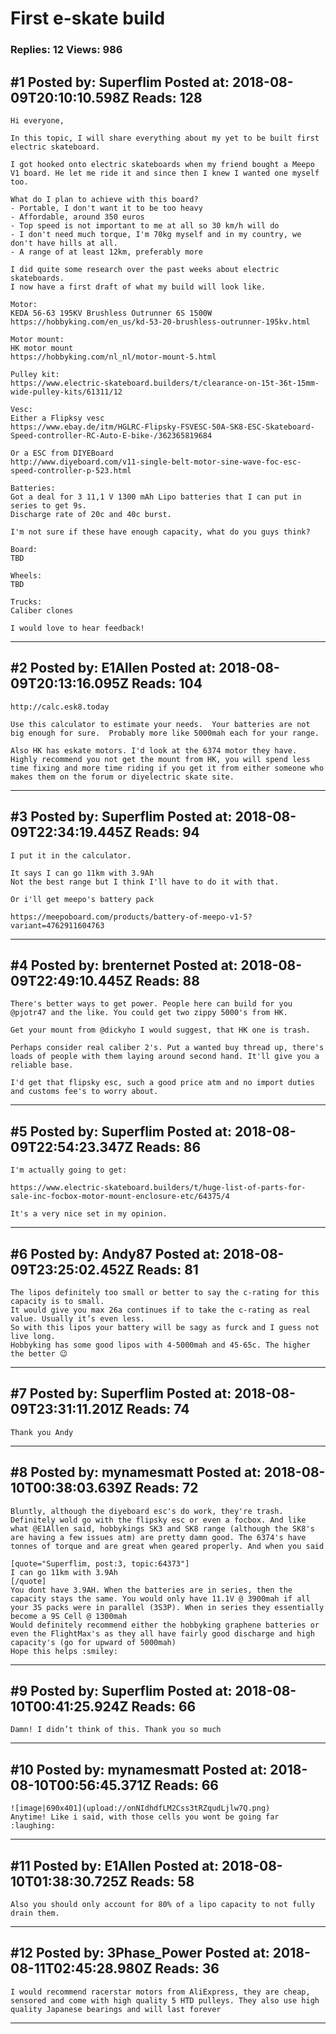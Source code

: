 # First e-skate build

### Replies: 12 Views: 986

## \#1 Posted by: Superflim Posted at: 2018-08-09T20:10:10.598Z Reads: 128

```
Hi everyone,

In this topic, I will share everything about my yet to be built first electric skateboard.

I got hooked onto electric skateboards when my friend bought a Meepo V1 board. He let me ride it and since then I knew I wanted one myself too. 

What do I plan to achieve with this board?
- Portable, I don't want it to be too heavy
- Affordable, around 350 euros
- Top speed is not important to me at all so 30 km/h will do
- I don't need much torque, I'm 70kg myself and in my country, we don't have hills at all.
- A range of at least 12km, preferably more 

I did quite some research over the past weeks about electric skateboards.
I now have a first draft of what my build will look like.

Motor:
KEDA 56-63 195KV Brushless Outrunner 6S 1500W
https://hobbyking.com/en_us/kd-53-20-brushless-outrunner-195kv.html

Motor mount:
HK motor mount
https://hobbyking.com/nl_nl/motor-mount-5.html

Pulley kit:
https://www.electric-skateboard.builders/t/clearance-on-15t-36t-15mm-wide-pulley-kits/61311/12

Vesc:
Either a Flipksy vesc 
https://www.ebay.de/itm/HGLRC-Flipsky-FSVESC-50A-SK8-ESC-Skateboard-Speed-controller-RC-Auto-E-bike-/362365819684

Or a ESC from DIYEBoard
http://www.diyeboard.com/v11-single-belt-motor-sine-wave-foc-esc-speed-controller-p-523.html

Batteries:
Got a deal for 3 11,1 V 1300 mAh Lipo batteries that I can put in series to get 9s.
Discharge rate of 20c and 40c burst.

I'm not sure if these have enough capacity, what do you guys think?

Board:
TBD

Wheels:
TBD

Trucks:
Caliber clones

I would love to hear feedback!
```

---
## \#2 Posted by: E1Allen Posted at: 2018-08-09T20:13:16.095Z Reads: 104

```
http://calc.esk8.today

Use this calculator to estimate your needs.  Your batteries are not big enough for sure.  Probably more like 5000mah each for your range.

Also HK has eskate motors. I'd look at the 6374 motor they have.  Highly recommend you not get the mount from HK, you will spend less time fixing and more time riding if you get it from either someone who makes them on the forum or diyelectric skate site.
```

---
## \#3 Posted by: Superflim Posted at: 2018-08-09T22:34:19.445Z Reads: 94

```
I put it in the calculator.

It says I can go 11km with 3.9Ah
Not the best range but I think I'll have to do it with that.

Or i'll get meepo's battery pack 

https://meepoboard.com/products/battery-of-meepo-v1-5?variant=4762911604763
```

---
## \#4 Posted by: brenternet Posted at: 2018-08-09T22:49:10.445Z Reads: 88

```
There's better ways to get power. People here can build for you @pjotr47 and the like. You could get two zippy 5000's from HK. 

Get your mount from @dickyho I would suggest, that HK one is trash.

Perhaps consider real caliber 2's. Put a wanted buy thread up, there's loads of people with them laying around second hand. It'll give you a reliable base. 

I'd get that flipsky esc, such a good price atm and no import duties and customs fee's to worry about.
```

---
## \#5 Posted by: Superflim Posted at: 2018-08-09T22:54:23.347Z Reads: 86

```
I'm actually going to get:

https://www.electric-skateboard.builders/t/huge-list-of-parts-for-sale-inc-focbox-motor-mount-enclosure-etc/64375/4

It's a very nice set in my opinion.
```

---
## \#6 Posted by: Andy87 Posted at: 2018-08-09T23:25:02.452Z Reads: 81

```
The lipos definitely too small or better to say the c-rating for this capacity is to small.
It would give you max 26a continues if to take the c-rating as real value. Usually it’s even less.
So with this lipos your battery will be sagy as furck and I guess not live long.
Hobbyking has some good lipos with 4-5000mah and 45-65c. The higher the better 😉
```

---
## \#7 Posted by: Superflim Posted at: 2018-08-09T23:31:11.201Z Reads: 74

```
Thank you Andy
```

---
## \#8 Posted by: mynamesmatt Posted at: 2018-08-10T00:38:03.639Z Reads: 72

```
Bluntly, although the diyeboard esc's do work, they're trash. Definitely wold go with the flipsky esc or even a focbox. And like what @E1Allen said, hobbykings SK3 and SK8 range (although the SK8's are having a few issues atm) are pretty damn good. The 6374's have tonnes of torque and are great when geared properly. And when you said 

[quote="Superflim, post:3, topic:64373"]
I can go 11km with 3.9Ah
[/quote]
You dont have 3.9AH. When the batteries are in series, then the capacity stays the same. You would only have 11.1V @ 3900mah if all your 3S packs were in parallel (3S3P). When in series they essentially become a 9S Cell @ 1300mah
Would definitely recommend either the hobbyking graphene batteries or even the FlightMax's as they all have fairly good discharge and high capacity's (go for upward of 5000mah) 
Hope this helps :smiley:
```

---
## \#9 Posted by: Superflim Posted at: 2018-08-10T00:41:25.924Z Reads: 66

```
Damn! I didn’t think of this. Thank you so much
```

---
## \#10 Posted by: mynamesmatt Posted at: 2018-08-10T00:56:45.371Z Reads: 66

```
![image|690x401](upload://onNIdhdfLM2Css3tRZqudLjlw7Q.png)
Anytime! Like i said, with those cells you wont be going far :laughing:
```

---
## \#11 Posted by: E1Allen Posted at: 2018-08-10T01:38:30.725Z Reads: 58

```
Also you should only account for 80% of a lipo capacity to not fully drain them.
```

---
## \#12 Posted by: 3Phase_Power Posted at: 2018-08-11T02:45:28.980Z Reads: 36

```
I would recommend racerstar motors from AliExpress, they are cheap, sensored and come with high quality 5 HTD pulleys. They also use high quality Japanese bearings and will last forever
```

---
